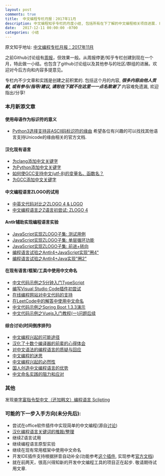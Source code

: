 ```yaml
---
layout: post
comments: true
title:  中文编程专栏月报：2017年11月
description: 中文编程知乎专栏的月度小结, 包括所有在下了解的中文编程相关项目进展. Monthly report of column "Programming in Chinese", together with other progresses in Github organization and other channels.
date:   2017-12-11 00:00:00 -0700
categories: 小结
---
```


原文知乎地址: [中文编程专栏月报：2017年11月](https://zhuanlan.zhihu.com/p/31924222)

之前Github讨论组有[周报](https://github.com/program-in-chinese/team_website/blob/master/docs/%E8%AE%A8%E8%AE%BA%E7%BB%84%E5%91%A8%E6%8A%A5.md)，但效果一般。从周报停更/知乎专栏创建到现在一个月，特此做一小结。也包含了github讨论组以及其他参与的社区/群组的进展。欢迎对今后方向和内容多提意见。

专栏内不少文章和实践是创建之前积累的. 包括这个月的内容, ***很多内容由他人贡献, 或有参与/指导/建议, 请恕在下就不在这里一一点名致谢了***
内容难免遗漏, 欢迎指出/分享!

### 本月新添文章
#### 使用母语作为标识符的意义
- [Python3选择支持非ASCII码标识符的缘由](https://zhuanlan.zhihu.com/p/31598712)
希望各位有兴趣的可以找找其他语言支持Unicode的缘由相关的官方文档.

#### 汉化现有语言
- [为clang添加中文关键字](https://zhuanlan.zhihu.com/p/31158537)
- [为Python添加中文关键字](https://zhuanlan.zhihu.com/p/31159526)
- [如何使GCC支持中文(utf-8)的变量名、函数名？](https://zhuanlan.zhihu.com/p/31370146)
- [为GCC添加中文关键字](https://zhuanlan.zhihu.com/p/31376652)

#### 中文编程语言ZLOGO的试用
- [中英文代码对比之ZLOGO 4 & LOGO](https://zhuanlan.zhihu.com/p/31620122)
- [中文编程语言之Z语言初尝试: ZLOGO 4](https://zhuanlan.zhihu.com/p/31505895)

#### Antlr辅助实现编程语言实验
- [JavaScript实现ZLOGO子集: 测试用例](https://zhuanlan.zhihu.com/p/31870155)
- [JavaScript实现ZLOGO子集: 单层循环功能](https://zhuanlan.zhihu.com/p/31785790)
- [JavaScript实现ZLOGO子集: 前进+转向](https://zhuanlan.zhihu.com/p/31748014)
- [编程语言试验之Antlr4+JavaScript实现"圈4"](https://zhuanlan.zhihu.com/p/31644101)
- [编程语言试验之Antlr4+Java实现"圈2"](https://zhuanlan.zhihu.com/p/31429800)

#### 在现有语言/框架/工具中使用中文命名
- [中文代码示例之5分钟入门TypeScript](https://zhuanlan.zhihu.com/p/31890243)
- [编写Visual Studio Code插件初尝试](https://zhuanlan.zhihu.com/p/31710107)
- [在线编程网站对中文代码的支持](https://zhuanlan.zhihu.com/p/31554512)
- [在LeetCode中的解答中使用中文命名](https://zhuanlan.zhihu.com/p/31524460)
- [中文代码示例之Spring Boot 1.3.3演示](https://zhuanlan.zhihu.com/p/31417833)
- [中文代码示例之Vuejs入门教程(一)问题后续](https://zhuanlan.zhihu.com/p/31253256)

#### 综合讨论(时间倒序排列)
- [中文编程兴起的可能途径](https://zhuanlan.zhihu.com/p/31466218)
- [汉化了十数个编译器的前辈的心得体会](https://zhuanlan.zhihu.com/p/31466189)
- [对中文语法的编程语言的质疑与回应](https://zhuanlan.zhihu.com/p/31389042)
- [中文编程的迷思](https://zhuanlan.zhihu.com/p/31347861)
- [中文编程兴起的必然性](https://zhuanlan.zhihu.com/p/31351284)
- [国人创造中文编程语言的优势](https://zhuanlan.zhihu.com/p/31162122)
- [中文命名实践的阻力和应对](https://zhuanlan.zhihu.com/p/31069294)

### 其他
发现[单字富指令型中文（还加韩文）编程语言 Sclipting](https://github.com/program-in-chinese/overview/issues/50)

### 可能的下一步入手方向(未分先后):
- 尝试在office软件插件中实现简单的中文编程(源自[讨论](https://github.com/program-in-chinese/overview/issues/19#issuecomment-348226649))
- [汉化编程语言关键词的推敲/整理](https://github.com/program-in-chinese/overview/issues/40)
- 继续Z语言试用
- 继续编程语言原型实验
- 继续在现有常用框架中使用中文命名
- 开发IDE插件支持根据拼音自动补全(功能参考[这个插件](https://github.com/program-in-chinese/overview/issues/11#issuecomment-320431936), 实现参考[官方文档](https://code.visualstudio.com/docs/extensions/example-language-server#_adding-additional-language-features))
- 就在前两天，很高兴得知新的开发中文编程工具的项目正在起步. 敬请期待试用文章.


